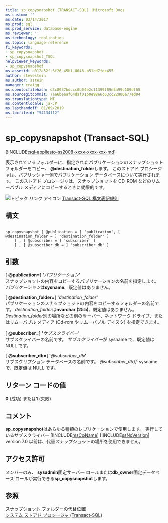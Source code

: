 ```yaml
---
title: sp_copysnapshot (TRANSACT-SQL) |Microsoft Docs
ms.custom: ''
ms.date: 03/14/2017
ms.prod: sql
ms.prod_service: database-engine
ms.reviewer: ''
ms.technology: replication
ms.topic: language-reference
f1_keywords:
- sp_copysnapshot
- sp_copysnapshot_TSQL
helpviewer_keywords:
- sp_copysnapshot
ms.assetid: a012a32f-6f26-45bf-8046-b51cd7fec455
author: stevestein
ms.author: sstein
manager: craigg
ms.openlocfilehash: d3c8037bdccc0b04e2c11399f09e5a99c109df65
ms.sourcegitcommit: 7aa6beaaf64daf01b0e98e6c63cc22906a77ed04
ms.translationtype: MT
ms.contentlocale: ja-JP
ms.lasthandoff: 01/09/2019
ms.locfileid: "54134112"
---
```

# <a name="spcopysnapshot-transact-sql"></a>sp_copysnapshot (Transact-SQL)
[!INCLUDE[tsql-appliesto-ss2008-xxxx-xxxx-xxx-md](../../includes/tsql-appliesto-ss2008-xxxx-xxxx-xxx-md.md)]

  表示されているフォルダーに、指定されたパブリケーションのスナップショット フォルダーをコピー、  **@destination_folder**します。 このストアド プロシージャは、パブリッシャー側でパブリケーション データベースについて実行されます。 このストアド プロシージャは、スナップショットを CD-ROM などのリムーバブル メディアにコピーするときに効果的です。  
  
 ![トピック リンク アイコン](../../database-engine/configure-windows/media/topic-link.gif "トピック リンク アイコン") [Transact-SQL 構文表記規則](../../t-sql/language-elements/transact-sql-syntax-conventions-transact-sql.md)  
  
## <a name="syntax"></a>構文  
  
```  
  
sp_copysnapshot [ @publication = ] 'publication', [ @destination_folder = ] 'destination_folder' ]  
    [ , [ @subscriber = ] 'subscriber' ]  
    [ , [ @subscriber_db = ] 'subscriber_db' ]  
```  
  
## <a name="arguments"></a>引数  
 [  **@publication=**] **'**_パブリケーション_**'**  
 スナップショットの内容をコピーするパブリケーションの名前を指定します。 *パブリケーション*は**sysname**、既定値はありません。  
  
 [  **@destination_folder=**] **'**_destination_folder_**'**  
 パブリケーションのスナップショットの内容をコピーするフォルダーの名前です。 *destination_folder*は**nvarchar (255)**、既定値はありません。 *Destination_folder*別の場所などの別のサーバー、ネットワーク ドライブ、またはリムーバブル メディア (Cd-rom やリムーバブル ディスク) を指定できます。  
  
 [  **@subscriber=**] **'**_サブスクライバー_**'**  
 サブスクライバーの名前です。 *サブスクライバー*が sysname で、既定値は NULL です。  
  
 [  **@subscriber_db=**] **'**_@subscriber_db_**'**  
 サブスクリプション データベースの名前です。 *@subscriber_db*が sysname で、既定値は NULL です。  
  
## <a name="return-code-values"></a>リターン コードの値  
 **0** (成功) または**1** (失敗)  
  
## <a name="remarks"></a>コメント  
 **sp_copysnapshot**はあらゆる種類のレプリケーションで使用します。 実行しているサブスクライバー [!INCLUDE[msCoName](../../includes/msconame-md.md)] [!INCLUDE[ssNoVersion](../../includes/ssnoversion-md.md)] version 7.0 以前は、代替スナップショットの場所を使用できません。  
  
## <a name="permissions"></a>アクセス許可  
 メンバーのみ、 **sysadmin**固定サーバー ロールまたは**db_owner**固定データベース ロールが実行できる**sp_copysnapshot**します。  
  
## <a name="see-also"></a>参照  
 [スナップショット フォルダーの代替位置](../../relational-databases/replication/snapshot-options.md)   
 [システム ストアド プロシージャ &#40;Transact-SQL&#41;](../../relational-databases/system-stored-procedures/system-stored-procedures-transact-sql.md)  
  
  
